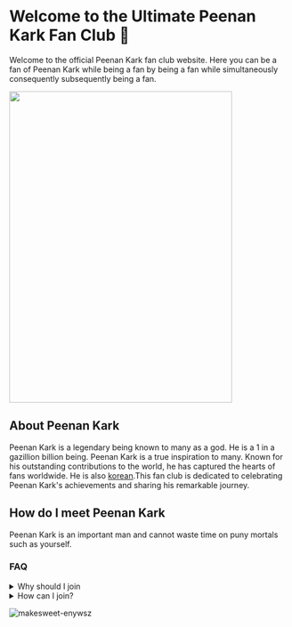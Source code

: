 # Welcome to the Ultimate Peenan Kark Fan Club 🌟
Welcome to the official Peenan Kark fan club website. Here you can be a fan of Peenan Kark while being a fan by being a fan while simultaneously consequently subsequently being a fan.

<img src="https://github.com/LordBitwik/Peenan-Kark/assets/79286455/3d9111f2-d11b-401e-bfab-12913eb9d3e7" width="400" height="560">

## About Peenan Kark
Peenan Kark is a legendary being known to many as a god. He is a 1 in a gazillion billion being. Peenan Kark is a true inspiration to many. Known for his outstanding contributions to the world, he has captured the hearts of fans worldwide. He is also [korean](https://en.wikipedia.org/wiki/Korea).This fan club is dedicated to celebrating Peenan Kark's achievements and sharing his remarkable journey.

## How do I meet Peenan Kark
Peenan Kark is an important man and cannot waste time on puny mortals such as yourself.


### FAQ
<details>
  <summary>Why should I join</summary>
  I will come to your house and threaten your family. This is not a question. Continue to the next line.
  <br>
  <img src="https://github.com/LordBitwik/Peenan-Kark/assets/79286455/e387bc09-7285-43ae-95d6-4d180bac3184" width="100" height="100">
</details>
<details>
<summary>How can I join?</summary>
Membership to the Peenan Kark Fan club is highly sought after and very exclusive. As such, membeship starts at $4000 per month.
</details>


![makesweet-enywsz](https://github.com/LordBitwik/Peenan-Kark/assets/79286455/05bb3356-8551-49ba-a9b9-4e8546e475bc)
